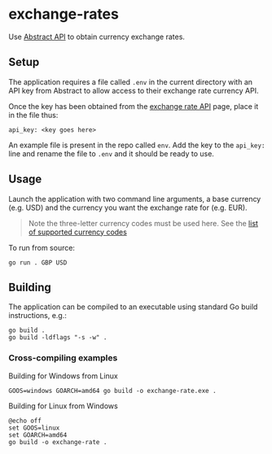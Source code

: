 # exchange-rates
Use [Abstract API](https://app.abstractapi.com/) to obtain currency exchange rates.

## Setup
The application requires a file called `.env` in the current directory with an API key from Abstract to allow access to their exchange rate currency API.

Once the key has been obtained from the [exchange rate API](https://app.abstractapi.com/api/exchange-rates) page, place it in the file thus:
```
api_key: <key goes here>
```

An example file is present in the repo called `env`. Add the key to the `api_key:` line and rename the file to `.env` and it should be ready to use.

## Usage
Launch the application with two command line arguments, a base currency (e.g. USD) and the currency you want the exchange rate for (e.g. EUR).

> Note the three-letter currency codes must be used here. See the [list of supported currency codes](https://docs.abstractapi.com/exchange-rates#currency-codes-of-supported-currencies)

To run from source:

```shell
go run . GBP USD
```

## Building
The application can be compiled to an executable using standard Go build instructions, e.g.:
```shell
go build .
go build -ldflags "-s -w" .
```

### Cross-compiling examples
Building for Windows from Linux
```shell
GOOS=windows GOARCH=amd64 go build -o exchange-rate.exe .
```

Building for Linux from Windows
```shell
@echo off
set GOOS=linux
set GOARCH=amd64
go build -o exchange-rate .
```